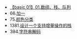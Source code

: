 - [【basic 01】01.数组、栈、队列](https://github.com/leetcode-pp/91alg-1/blob/master/basic-01.md)
- 66.[加一](https://leetcode-cn.com/problems/plus-one)
- 75.[颜色分类](https://leetcode-cn.com/problems/sort-colors/)
- 1381.[设计一个支持增量操作的栈](https://leetcode-cn.com/problems/design-a-stack-with-increment-operation/)
- 394.[字符串解码](https://leetcode-cn.com/problems/decode-string/)

